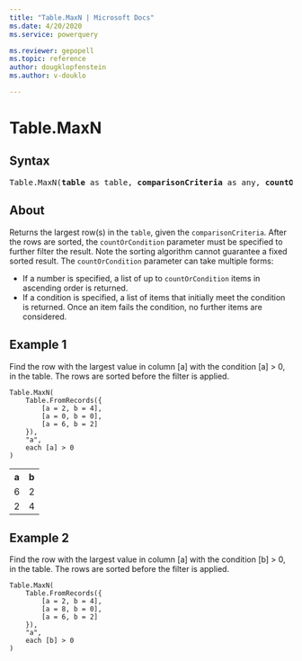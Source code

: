 ```yaml
---
title: "Table.MaxN | Microsoft Docs"
ms.date: 4/20/2020
ms.service: powerquery

ms.reviewer: gepopell
ms.topic: reference
author: dougklopfenstein
ms.author: v-douklo

---
```

# Table.MaxN

## Syntax

<pre>
Table.MaxN(<b>table</b> as table, <b>comparisonCriteria</b> as any, <b>countOrCondition</b> as any) as table
</pre>
  
## About  
Returns the largest row(s) in the `table`, given the `comparisonCriteria`. After the rows are sorted, the `countOrCondition` parameter must be specified to further filter the result. Note the sorting algorithm cannot guarantee a fixed sorted result. The `countOrCondition` parameter can take multiple forms: <ul> <li> If a number is specified, a list of up to <code>countOrCondition</code> items in ascending order is returned. </li> <li> If a condition is specified, a list of items that initially meet the condition is returned. Once an item fails the condition, no further items are considered. </li> </ul>

## Example 1
Find the row with the largest value in column [a] with the condition [a] > 0, in the table. The rows are sorted before the filter is applied.

```powerquery-m
Table.MaxN(
    Table.FromRecords({
        [a = 2, b = 4],
        [a = 0, b = 0],
        [a = 6, b = 2]
    }),
    "a",
    each [a] > 0
)
```

<table> <tr> <th>a</th> <th>b</th> </tr> <tr> <td>6</td> <td>2</td> </tr> <tr> <td>2</td> <td>4</td> </tr> </table>

## Example 2
Find the row with the largest value in column [a] with the condition [b] > 0, in the table. The rows are sorted before the filter is applied.

```powerquery-m
Table.MaxN(
    Table.FromRecords({
        [a = 2, b = 4],
        [a = 8, b = 0],
        [a = 6, b = 2]
    }),
    "a",
    each [b] > 0
)
```

<table> <tr> </tr> </table>
